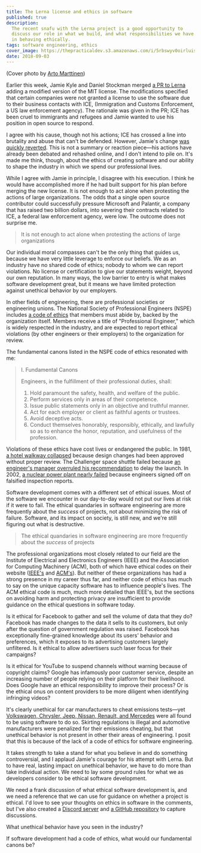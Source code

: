 ```yaml
---
title: The Lerna license and ethics in software
published: true
description:
  The recent snafu with the Lerna project is a good opportunity to
  discuss our role in what we build, and what responsibilities we have
  in behaving ethically.
tags: software engineering, ethics
cover_image: https://thepracticaldev.s3.amazonaws.com/i/5rbswyv0oirluis5fhiu.jpg
date: 2018-09-03
---
```


(Cover photo by
[Arto Marttinen](https://unsplash.com/photos/fHXP17AxOEk))

Earlier this week, Jamie Kyle and Daniel Stockman merged
[a PR to Lerna](https://github.com/lerna/lerna/pull/1616) adding a
modified version of the MIT license. The modifications specified that
certain companies were not granted a license to use the software due to
their business contacts with ICE, (Immigration and Customs Enforcement,
a US law enforcement agency). The rationale was given in the PR; ICE has
been cruel to immigrants and refugees and Jamie wanted to use his
position in open source to respond.

I agree with his cause, though not his actions; ICE has crossed a line
into brutality and abuse that can't be defended. However, Jamie's change
[was quickly reverted](https://github.com/lerna/lerna/pull/1633). This
is not a summary or reaction piece—his actions have already been debated
and rehashed online, and I don't intend to pile on. It's made me think,
though, about the ethics of creating software and our ability to shape
the industry in which we spend our professional lives.

While I agree with Jamie in principle, I disagree with his execution. I
think he would have accomplished more if he had built support for his
plan before merging the new license. It is not enough to act alone when
protesting the actions of large organizations. The odds that a single
open source contributor could successfully pressure Microsoft and
Palantir, a company that has raised two billion dollars, into severing
their contracts related to ICE, a federal law enforcement agency, were
low. The outcome does not surprise me.

> It is not enough to act alone when protesting the actions of large
> organizations

Our individual moral compasses can't be the only thing that guides us,
because we have very little leverage to enforce our beliefs. We as an
industry have no shared code of ethics; nobody to whom we can report
violations. No license or certification to give our statements weight,
beyond our own reputation. In many ways, the low barrier to entry is
what makes software development great, but it means we have limited
protection against unethical behavior by our employers.

In other fields of engineering, there are professional societies or
engineering unions. The National Society of Professional Engineers
(NSPE) includes
[a code of ethics](https://www.nspe.org/resources/ethics/code-ethics)
that members must abide by, backed by the organization itself. Members
receive a title of "Professional Engineer," which is widely respected in
the industry, and are expected to report ethical violations (by other
engineers or their employers) to the organization for review.

The fundamental canons listed in the NSPE code of ethics resonated with
me:

> I. Fundamental Canons
>
> Engineers, in the fulfillment of their professional duties, shall:
>
> 1. Hold paramount the safety, health, and welfare of the public.
> 2. Perform services only in areas of their competence.
> 3. Issue public statements only in an objective and truthful manner.
> 4. Act for each employer or client as faithful agents or trustees.
> 5. Avoid deceptive acts.
> 6. Conduct themselves honorably, responsibly, ethically, and lawfully
>    so as to enhance the honor, reputation, and usefulness of the
>    profession.

Violations of these ethics have cost lives or endangered the public. In
1981,
[a hotel walkway collapsed](https://en.wikipedia.org/wiki/Hyatt_Regency_walkway_collapse#Investigation)
because design changes had been approved without proper review. The
Challenger space shuttle failed because
[an engineer's manager overruled his recommendation](http://freakonomics.com/2011/06/01/launching-into-unethical-behavior-lessons-from-the-challenger-disaster/)
to delay the launch. In 2002,
[a nuclear power plant nearly failed](https://en.wikipedia.org/wiki/Davis%E2%80%93Besse_Nuclear_Power_Station#2002_reactor_head_hole)
because engineers signed off on falsified inspection reports.

Software development comes with a different set of ethical issues. Most
of the software we encounter in our day-to-day would not put our lives
at risk if it were to fail. The ethical quandaries in software
engineering are more frequently about the _success_ of projects, not
about minimizing the risk of failure. Software, and its impact on
society, is still new, and we're still figuring out what is destructive.

> The ethical quandaries in software engineering are more frequently
> about the _success_ of projects

The professional organizations most closely related to our field are the
Institute of Electrical and Electronics Engineers (IEEE) and the
Association for Computing Machinery (ACM), both of which have ethical
codes on their website
([IEEE's](https://www.ieee.org/content/dam/ieee-org/ieee/web/org/about/ieee_code_of_conduct.pdf)
and [ACM's](https://www.acm.org/code-of-ethics)). But neither of these
organizations has had a strong presence in my career thus far, and
neither code of ethics has much to say on the unique capacity software
has to influence people's lives. The ACM ethical code is much, much more
detailed than IEEE's, but the sections on avoiding harm and protecting
privacy are insufficient to provide guidance on the ethical questions in
software today.

Is it ethical for Facebook to gather and sell the volume of data that
they do? Facebook has made changes to the data it sells to its
customers, but only after the question of government regulation was
raised. Facebook has exceptionally fine-grained knowledge about its
users' behavior and preferences, which it exposes to its advertising
customers largely unfiltered. Is it ethical to allow advertisers such
laser focus for their campaigns?

Is it ethical for YouTube to suspend channels without warning because of
copyright claims? Google has infamously poor customer service, despite
an increasing number of people relying on their platform for their
livelihood. Does Google have an ethical responsibility to improve their
process? Or is the ethical onus on content providers to be more diligent
when identifying infringing videos?

It's clearly unethical for car manufacturers to cheat emissions
tests—yet
[Volkswagen, Chrysler, Jeep, Nissan, Renault, and Mercedes](https://en.wikipedia.org/wiki/Diesel_emissions_scandal#Manufacturers)
were all found to be using software to do so. Skirting regulations is
illegal and automotive manufacturers were penalized for their emissions
cheating, but that unethical behavior is not present in other their
areas of engineering. I posit that this is because of the lack of a code
of ethics for software engineering.

It takes strength to take a stand for what you believe in and do
something controversial, and I applaud Jamie's courage for his attempt
with Lerna. But to have real, lasting impact on unethical behavior, we
have to do more than take individual action. We need to lay some ground
rules for what we as developers consider to be ethical software
development.

We need a frank discussion of what ethical software development is, and
we need a reference that we can use for guidance on whether a project is
ethical. I'd love to see your thoughts on ethics in software in the
comments, but I've also created a
[Discord server](https://discord.gg/bpCwzzx) and
[a GitHub repository](https://github.com/vcarl/ethical-software/issues/1)
to capture discussions.

What unethical behavior have you seen in the industry?

If software development had a code of ethics, what would our fundamental
canons be?
